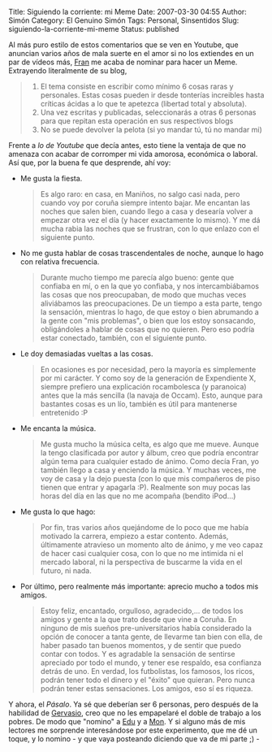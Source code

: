 Title: Siguiendo la corriente: mi Meme
Date: 2007-03-30 04:55
Author: Simón
Category: El Genuino Simón
Tags: Personal, Sinsentidos
Slug: siguiendo-la-corriente-mi-meme
Status: published

Al más puro estilo de estos comentarios que se ven en Youtube, que
anuncian varios años de mala suerte en el amor si no los extiendes en un
par de vídeos más,
[Fran](http://nozing.wordpress.com/2007/03/29/mi-meme/) me acaba de
nominar para hacer un Meme. Extrayendo literalmente de su blog,  

> 1. El tema consiste en escribir como mínimo 6 cosas raras y personales.
> Estas cosas pueden ir desde tonterías increibles hasta críticas ácidas a
> lo que te apetezca (libertad total y absoluta).  
> 2. Una vez escritas y publicadas, seleccionarás a otras 6 personas para
> que repitan esta operación en sus respectivos blogs  
> 3. No se puede devolver la pelota (si yo mandar tú, tú no mandar mi)


Frente a *lo de Youtube* que decía antes, esto tiene la ventaja de que
no amenaza con acabar de corromper mi vida amorosa, económica o laboral.
Así que, por la buena fe que desprende, ahí voy:  

-   Me gusta la fiesta.  

    > Es algo raro: en casa, en Maniños, no
    > salgo casi nada, pero cuando voy por coruña siempre intento bajar.
    > Me encantan las noches que salen bien, cuando llego a casa y
    > desearía volver a empezar otra vez el día (y hacer exactamente lo
    > mismo). Y me dá mucha rabia las noches que se frustran, con lo que
    > enlazo con el siguiente punto.

-   No me gusta hablar de cosas trascendentales de noche, aunque lo hago
    con relativa frecuencia.  

    > Durante mucho tiempo me parecía algo
    > bueno: gente que confiaba en mí, o en la que yo confiaba, y nos
    > intercambiábamos las cosas que nos preocupaban, de modo que muchas
    > veces aliviábamos las preocupaciones. De un tiempo a esta parte,
    > tengo la sensación, mientras lo hago, de que estoy o bien
    > abrumando a la gente con "mis problemas", o bien que los estoy
    > sonsacando, obligándoles a hablar de cosas que no quieren. Pero
    > eso podría estar conectado, también, con el siguiente
    > punto.

-   Le doy demasiadas vueltas a las cosas.  

    > En ocasiones es por necesidad, pero
    > la mayoría es simplemente por mi carácter. Y como soy de la
    > generación de Expendiente X, siempre prefiero una explicación
    > rocambolesca (y paranoica) antes que la más sencilla (la navaja de
    > Occam). Esto, aunque para bastantes cosas es un lío, también es
    > útil para mantenerse entretenido :P

-   Me encanta la música.  

    > Me gusta mucho la música celta, es
    > algo que me mueve. Aunque la tengo clasificada por autor y álbum,
    > creo que podría encontrar algún tema para cualquier estado de
    > ánimo. Como decía Fran, yo también llego a casa y enciendo la
    > música. Y muchas veces, me voy de casa y la dejo puesta (con lo
    > que mis compañeros de piso tienen que entrar y apagarla :P).
    > Realmente son muy pocas las horas del día en las que no me
    > acompaña (bendito iPod...)

-   Me gusta lo que hago:  

    > Por fin, tras varios años quejándome
    > de lo poco que me había motivado la carrera, empiezo a estar
    > contento. Además, últimamente atravieso un momento alto de ánimo,
    > y me veo capaz de hacer casi cualquier cosa, con lo que no me
    > intimida ni el mercado laboral, ni la perspectiva de buscarme la
    > vida en el futuro, ni nada.

-   Por último, pero realmente más importante: aprecio mucho a todos mis
    amigos.  

    > Estoy feliz, encantado, orgulloso,
    > agradecido,... de todos los amigos y gente a la que trato desde
    > que vine a Coruña. En ninguno de mis sueños pre-universitarios
    > había considerado la opción de conocer a tanta gente, de llevarme
    > tan bien con ella, de haber pasado tan buenos momentos, y de
    > sentir que puedo contar con todos. Y es agradable la sensación de
    > sentirse apreciado por todo el mundo, y tener ese respaldo, esa
    > confianza detrás de uno. En verdad, los futbolistas, los famosos,
    > los ricos, podrán tener todo el dinero y el "éxito" que quieran.
    > Pero nunca podrán tener estas sensaciones. Los amigos, eso sí es
    > riqueza.

Y ahora, el *Pásalo*. Ya sé que deberían ser 6 personas, pero después de
la habilidad de [Gervasio](http://www.picandocodigo.com), creo que no
les empapelaré el doble de trabajo a los pobres. De modo que "nomino" a
[Edu](http://lossubnorgatos.wordpress.com) y a
[Mon](http://www.fotolog.com/ippo). Y si alguno más de mis lectores me
sorprende interesándose por este experimento, que me dé un toque, y lo
nomino - y que vaya posteando diciendo que va de mi parte ;) -  

